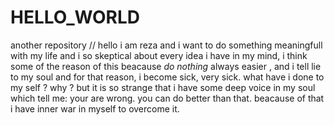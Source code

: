 # HELLO_WORLD
another repository
// hello i am reza and i want to do something meaningfull with my life and i so skeptical about every idea i have in my mind,
i think some of the reason of this beacause _do nothing_ always easier , and i tell lie to my soul and for that reason, i become sick, 
very sick.
what have i done to my self ?
why ?
but it is so strange that i have some deep voice in my soul which tell me: your are wrong. you can do better than that.
beacause of that i have inner war in myself to overcome it.
